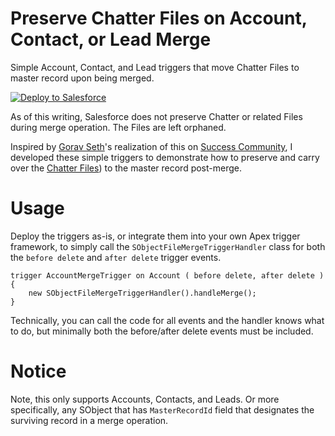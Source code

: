 # Preserve Chatter Files on Account, Contact, or Lead Merge

Simple Account, Contact, and Lead triggers that move Chatter Files to master record upon being merged.

<a href="https://githubsfdeploy.herokuapp.com">
  <img alt="Deploy to Salesforce"
       src="https://raw.githubusercontent.com/afawcett/githubsfdeploy/master/deploy.png">
</a>

As of this writing, Salesforce does not preserve Chatter or related Files during merge operation. The Files are left orphaned.

Inspired by [Gorav Seth](https://twitter.com/goravseth)'s realization of this on [Success Community](https://success.salesforce.com/0D53A00002uKsks),
I developed these simple triggers to demonstrate how to preserve and carry over the [Chatter Files](https://developer.salesforce.com/docs/atlas.en-us.api.meta/api/sforce_api_objects_contentdocument.htm)) to the master record post-merge.

# Usage

Deploy the triggers as-is, or integrate them into your own Apex trigger framework, to simply call the `SObjectFileMergeTriggerHandler` class
for both the `before delete` and `after delete` trigger events.

    trigger AccountMergeTrigger on Account ( before delete, after delete ) {
        new SObjectFileMergeTriggerHandler().handleMerge();
    }

Technically, you can call the code for all events and the handler knows what to do, but minimally both the before/after delete events must be included.

# Notice

Note, this only supports Accounts, Contacts, and Leads. Or more specifically, any SObject that has `MasterRecordId` field
that designates the surviving record in a merge operation.
